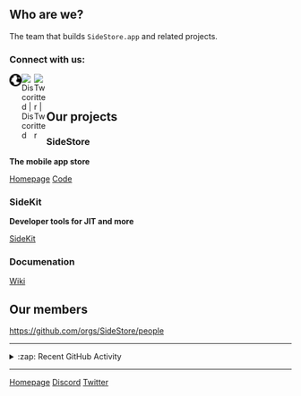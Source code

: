<!-- 
Docs: How to use GitHub README and actions to auto-generate embedded content.
https://github.com/anuraghazra/github-readme-stats
https://www.youtube.com/watch?v=n6d4KHSKqGk
https://github.com/rahuldkjain/github-profile-readme-generator
 -->

## Who are we?

The team that builds `SideStore.app` and related projects.

### Connect with us:

<!--
[![Website](https://img.shields.io/website?label=sidestore.io&style=for-the-badge&url=https://sidestore.io)](https://sidestore.io)
[![Twitter Follow](https://img.shields.io/twitter/follow/sidestore_io?color=1DA1F2&logo=twitter&style=for-the-badge)](https://twitter.com/intent/follow?original_referer=https%3A%2F%2Fgithub.com%2Fsidestore&screen_name=sidestore)
[![GitHub Followers](https://img.shields.io/github/followers/sidestore?style=for-the-badge)]()
[![GitHub Sponsors](https://img.shields.io/github/sponsors/sidestore?style=for-the-badge
)]() 
-->

[<img align="left" alt="sidestore.io" width="22px" src="https://raw.githubusercontent.com/iconic/open-iconic/master/svg/globe.svg" />][website]
[<img align="left" alt="Discord | Discord" width="22px" src="https://cdn.jsdelivr.net/npm/simple-icons@v3/icons/discord.svg" />][discord]
[<img align="left" alt="Twitter | Twitter" width="22px" src="https://cdn.jsdelivr.net/npm/simple-icons@v3/icons/twitter.svg" />][twitter]

<br />
<br />

## Our projects

### SideStore

__The mobile app store__

[Homepage][website]
[Code][git.sidestore]

### SideKit

__Developer tools for JIT and more__

[SideKit][git.sidekit]

### Documenation

[Wiki][wiki]

## Our members

https://github.com/orgs/SideStore/people

---

<details>
  <summary>:zap: Recent GitHub Activity</summary>

<!--START_SECTION:activity-->
1. 🗣 Commented on [#217](https://github.com/SideStore/SideStore/issues/217) in [SideStore/SideStore](https://github.com/SideStore/SideStore)
2. ❗️ Opened issue [#403](https://github.com/SideStore/SideStore/issues/403) in [SideStore/SideStore](https://github.com/SideStore/SideStore)
3. 🗣 Commented on [#24](https://github.com/SideStore/sidestore.github.io/issues/24) in [SideStore/sidestore.github.io](https://github.com/SideStore/sidestore.github.io)
4. 🗣 Commented on [#24](https://github.com/SideStore/sidestore.github.io/issues/24) in [SideStore/sidestore.github.io](https://github.com/SideStore/sidestore.github.io)
5. ❗️ Opened issue [#24](https://github.com/SideStore/sidestore.github.io/issues/24) in [SideStore/sidestore.github.io](https://github.com/SideStore/sidestore.github.io)
6. 🗣 Commented on [#217](https://github.com/SideStore/SideStore/issues/217) in [SideStore/SideStore](https://github.com/SideStore/SideStore)
7. 🗣 Commented on [#217](https://github.com/SideStore/SideStore/issues/217) in [SideStore/SideStore](https://github.com/SideStore/SideStore)
8. 🗣 Commented on [#217](https://github.com/SideStore/SideStore/issues/217) in [SideStore/SideStore](https://github.com/SideStore/SideStore)
9. 🗣 Commented on [#217](https://github.com/SideStore/SideStore/issues/217) in [SideStore/SideStore](https://github.com/SideStore/SideStore)
10. 🗣 Commented on [#344](https://github.com/SideStore/SideStore/issues/344) in [SideStore/SideStore](https://github.com/SideStore/SideStore)
11. 🗣 Commented on [#344](https://github.com/SideStore/SideStore/issues/344) in [SideStore/SideStore](https://github.com/SideStore/SideStore)
12. ❗️ Closed issue [#402](https://github.com/SideStore/SideStore/issues/402) in [SideStore/SideStore](https://github.com/SideStore/SideStore)
13. ❗️ Opened issue [#402](https://github.com/SideStore/SideStore/issues/402) in [SideStore/SideStore](https://github.com/SideStore/SideStore)
14. 🎉 Merged PR [#14](https://github.com/SideStore/SideStore-Docs/pull/14) in [SideStore/SideStore-Docs](https://github.com/SideStore/SideStore-Docs)
15. 🎉 Merged PR [#13](https://github.com/SideStore/SideStore-Docs/pull/13) in [SideStore/SideStore-Docs](https://github.com/SideStore/SideStore-Docs)
16. 🗣 Commented on [#344](https://github.com/SideStore/SideStore/issues/344) in [SideStore/SideStore](https://github.com/SideStore/SideStore)
17. 💪 Opened PR [#14](https://github.com/SideStore/SideStore-Docs/pull/14) in [SideStore/SideStore-Docs](https://github.com/SideStore/SideStore-Docs)
18. ❗️ Closed issue [#401](https://github.com/SideStore/SideStore/issues/401) in [SideStore/SideStore](https://github.com/SideStore/SideStore)
19. 🗣 Commented on [#401](https://github.com/SideStore/SideStore/issues/401) in [SideStore/SideStore](https://github.com/SideStore/SideStore)
20. ❗️ Opened issue [#401](https://github.com/SideStore/SideStore/issues/401) in [SideStore/SideStore](https://github.com/SideStore/SideStore)
<!--END_SECTION:activity-->

</details>

---

[Homepage][patreon] [Discord][discord] [Twitter][twitter]

<!--
- [Patreon][patreon]
- [OpenCollective][opencollective]
- [YouTube][youtube]
-->

[website]: https://sidestore.io
[wiki]: https://wiki.sidestore.io
[twitter]: https://twitter.com/sidestore_io
[discord]: https://discord.gg/CacsuuzsBq
[youtube]: https://youtube.com/TODO
[patreon]: https://www.patreon.com/SideStore
[opencollective]: https://opencollective.com/TODO
[git.sidestore]: https://github.com/SideStore/SideStore/
[git.sidekit]: https://github.com/SideStore/SideKit


